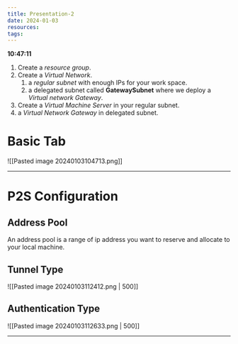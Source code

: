```yaml
---
title: Presentation-2
date: 2024-01-03
resources: 
tags:
---
```


**10:47:11**

1. Create a *resource group*.
2. Create a *Virtual Network*.
	1. a *regular subnet* with enough IPs for your work space.
	2. a delegated subnet called **GatewaySubnet** where we deploy a *Virtual network Gateway*.
3. Create a *Virtual Machine Server* in your regular subnet.
4. a *Virtual Network Gateway* in delegated subnet.
# Basic Tab
![[Pasted image 20240103104713.png]]

---
# P2S Configuration

## Address Pool

An address pool is a range of ip address you want to reserve and allocate to your local machine.

## Tunnel Type

![[Pasted image 20240103112412.png | 500]]

## Authentication Type

![[Pasted image 20240103112633.png | 500]]


---
